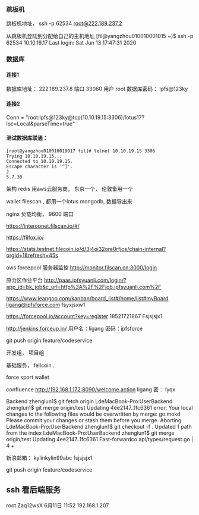 ### 跳板机
跳板机地址，
ssh -p 62534 root@222.189.237.2

从跳板机登陆到分配给自己的主机地址
[fil@yangzhou010010001015 ~]$ ssh -p 62534 10.10.19.17
Last login: Sat Jun 13 17:47:31 2020

### 数据库
#### 连接1
数据库地址：
222.189.237.8
端口
33060
用户
root
数据库密码： 
Ipfs@123ky

#### 连接2
Conn = "root:Ipfs@123ky@tcp(10.10.19.15:3306)/lotus17?loc=Local&parseTime=true"

#### 测试数据库联通：
```
[root@yangzhou010010019017 fil]# telnet 10.10.19.15 3306
Trying 10.10.19.15...
Connected to 10.10.19.15.
Escape character is '^]'.
J
5.7.30
```

架构
redis 用aws云服务商， 东京一个， 伦敦备用一个

wallet filescan , 都用一个lotus
mongodb, 数据导出来


nginx 负载均衡， 9600 端口

https://interopnet.filscan.io/#/

https://filfox.io/


https://stats.testnet.filecoin.io/d/3j4oi32ore0rfjos/chain-internal?orgId=1&refresh=45s


aws forcepool 服务器监控
http://monitor.filscan.cn:3000/login


原力区作业平台
http://paas.ipfsyuanli.com/login/?app_id=bk_job&c_url=http%3A%2F%2Fjob.ipfsyuanli.com%2F


https://www.leangoo.com/kanban/board_list#/home/list#myBoard
ligang@ipfsforce.com
fsyxjsxw1


https://forcepool.io/account?key=register
18521721867
Fsjsjsjx1


http://jenkins.forceup.in/
用户名：ligang
密码：ipfsforce


git push origin feature/codeservice

开发组， 项目组

基础服务， 
fellcoin .  

force sport 
wallet 

confluence
http://192.168.1.172:8090/welcome.action
ligang
密： lyqx


Backend zhenglun1$ git fetch origin
LdeMacBook-Pro:UserBackend zhenglun1$ git merge origin/test
Updating 4ee2147..1fc6361
error: Your local changes to the following files would be overwritten by merge:
	go.mokd
Please commit your changes or stash them before you merge.
Aborting
LdeMacBook-Pro:UserBackend zhenglun1$ git checkout -f .
Updated 1 path from the index
LdeMacBook-Pro:UserBackend zhenglun1$ git merge origin/test
Updating 4ee2147..1fc6361
Fast-forwardco
 api/types/request.go            |   4 +



新浪邮箱：
kylinkylin99abc
fsjsjsjx1


git push origin feature/codeservice


## ssh 看后端服务
root Zaq12wsX
6月11日 11:52
192.168.1.207



